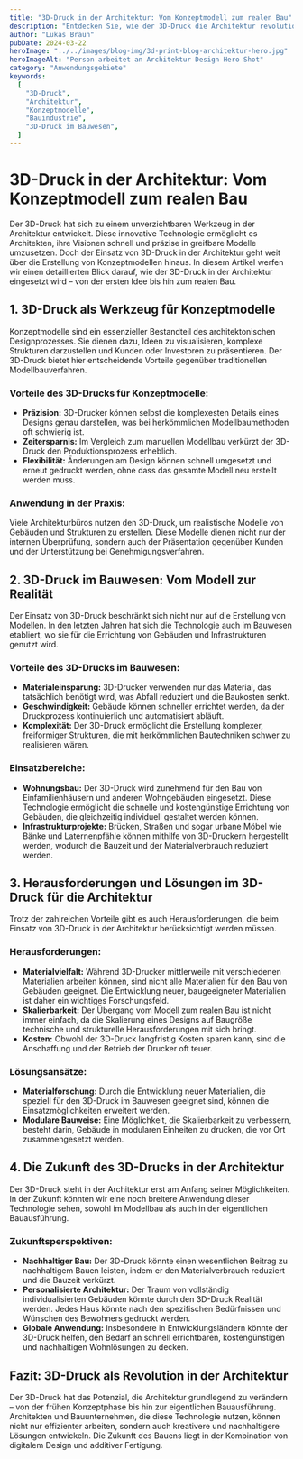 ```yaml
---
title: "3D-Druck in der Architektur: Vom Konzeptmodell zum realen Bau"
description: "Entdecken Sie, wie der 3D-Druck die Architektur revolutioniert. Von der Erstellung detaillierter Konzeptmodelle bis hin zum Bau vollwertiger Strukturen – erfahren Sie, wie diese Technologie den Bauprozess verändert."
author: "Lukas Braun"
pubDate: 2024-03-22
heroImage: "../../images/blog-img/3d-print-blog-architektur-hero.jpg"
heroImageAlt: "Person arbeitet an Architektur Design Hero Shot"
category: "Anwendungsgebiete"
keywords:
  [
    "3D-Druck",
    "Architektur",
    "Konzeptmodelle",
    "Bauindustrie",
    "3D-Druck im Bauwesen",
  ]
---
```


# 3D-Druck in der Architektur: Vom Konzeptmodell zum realen Bau

Der 3D-Druck hat sich zu einem unverzichtbaren Werkzeug in der Architektur entwickelt. Diese innovative Technologie ermöglicht es Architekten, ihre Visionen schnell und präzise in greifbare Modelle umzusetzen. Doch der Einsatz von 3D-Druck in der Architektur geht weit über die Erstellung von Konzeptmodellen hinaus. In diesem Artikel werfen wir einen detaillierten Blick darauf, wie der 3D-Druck in der Architektur eingesetzt wird – von der ersten Idee bis hin zum realen Bau.

## 1. 3D-Druck als Werkzeug für Konzeptmodelle

Konzeptmodelle sind ein essenzieller Bestandteil des architektonischen Designprozesses. Sie dienen dazu, Ideen zu visualisieren, komplexe Strukturen darzustellen und Kunden oder Investoren zu präsentieren. Der 3D-Druck bietet hier entscheidende Vorteile gegenüber traditionellen Modellbauverfahren.

### Vorteile des 3D-Drucks für Konzeptmodelle:

- **Präzision:** 3D-Drucker können selbst die komplexesten Details eines Designs genau darstellen, was bei herkömmlichen Modellbaumethoden oft schwierig ist.
- **Zeitersparnis:** Im Vergleich zum manuellen Modellbau verkürzt der 3D-Druck den Produktionsprozess erheblich.
- **Flexibilität:** Änderungen am Design können schnell umgesetzt und erneut gedruckt werden, ohne dass das gesamte Modell neu erstellt werden muss.

### Anwendung in der Praxis:

Viele Architekturbüros nutzen den 3D-Druck, um realistische Modelle von Gebäuden und Strukturen zu erstellen. Diese Modelle dienen nicht nur der internen Überprüfung, sondern auch der Präsentation gegenüber Kunden und der Unterstützung bei Genehmigungsverfahren.

## 2. 3D-Druck im Bauwesen: Vom Modell zur Realität

Der Einsatz von 3D-Druck beschränkt sich nicht nur auf die Erstellung von Modellen. In den letzten Jahren hat sich die Technologie auch im Bauwesen etabliert, wo sie für die Errichtung von Gebäuden und Infrastrukturen genutzt wird.

### Vorteile des 3D-Drucks im Bauwesen:

- **Materialeinsparung:** 3D-Drucker verwenden nur das Material, das tatsächlich benötigt wird, was Abfall reduziert und die Baukosten senkt.
- **Geschwindigkeit:** Gebäude können schneller errichtet werden, da der Druckprozess kontinuierlich und automatisiert abläuft.
- **Komplexität:** Der 3D-Druck ermöglicht die Erstellung komplexer, freiformiger Strukturen, die mit herkömmlichen Bautechniken schwer zu realisieren wären.

### Einsatzbereiche:

- **Wohnungsbau:** Der 3D-Druck wird zunehmend für den Bau von Einfamilienhäusern und anderen Wohngebäuden eingesetzt. Diese Technologie ermöglicht die schnelle und kostengünstige Errichtung von Gebäuden, die gleichzeitig individuell gestaltet werden können.
- **Infrastrukturprojekte:** Brücken, Straßen und sogar urbane Möbel wie Bänke und Laternenpfähle können mithilfe von 3D-Druckern hergestellt werden, wodurch die Bauzeit und der Materialverbrauch reduziert werden.

## 3. Herausforderungen und Lösungen im 3D-Druck für die Architektur

Trotz der zahlreichen Vorteile gibt es auch Herausforderungen, die beim Einsatz von 3D-Druck in der Architektur berücksichtigt werden müssen.

### Herausforderungen:

- **Materialvielfalt:** Während 3D-Drucker mittlerweile mit verschiedenen Materialien arbeiten können, sind nicht alle Materialien für den Bau von Gebäuden geeignet. Die Entwicklung neuer, baugeeigneter Materialien ist daher ein wichtiges Forschungsfeld.
- **Skalierbarkeit:** Der Übergang vom Modell zum realen Bau ist nicht immer einfach, da die Skalierung eines Designs auf Baugröße technische und strukturelle Herausforderungen mit sich bringt.
- **Kosten:** Obwohl der 3D-Druck langfristig Kosten sparen kann, sind die Anschaffung und der Betrieb der Drucker oft teuer.

### Lösungsansätze:

- **Materialforschung:** Durch die Entwicklung neuer Materialien, die speziell für den 3D-Druck im Bauwesen geeignet sind, können die Einsatzmöglichkeiten erweitert werden.
- **Modulare Bauweise:** Eine Möglichkeit, die Skalierbarkeit zu verbessern, besteht darin, Gebäude in modularen Einheiten zu drucken, die vor Ort zusammengesetzt werden.

## 4. Die Zukunft des 3D-Drucks in der Architektur

Der 3D-Druck steht in der Architektur erst am Anfang seiner Möglichkeiten. In der Zukunft könnten wir eine noch breitere Anwendung dieser Technologie sehen, sowohl im Modellbau als auch in der eigentlichen Bauausführung.

### Zukunftsperspektiven:

- **Nachhaltiger Bau:** Der 3D-Druck könnte einen wesentlichen Beitrag zu nachhaltigem Bauen leisten, indem er den Materialverbrauch reduziert und die Bauzeit verkürzt.
- **Personalisierte Architektur:** Der Traum von vollständig individualisierten Gebäuden könnte durch den 3D-Druck Realität werden. Jedes Haus könnte nach den spezifischen Bedürfnissen und Wünschen des Bewohners gedruckt werden.
- **Globale Anwendung:** Insbesondere in Entwicklungsländern könnte der 3D-Druck helfen, den Bedarf an schnell errichtbaren, kostengünstigen und nachhaltigen Wohnlösungen zu decken.

## Fazit: 3D-Druck als Revolution in der Architektur

Der 3D-Druck hat das Potenzial, die Architektur grundlegend zu verändern – von der frühen Konzeptphase bis hin zur eigentlichen Bauausführung. Architekten und Bauunternehmen, die diese Technologie nutzen, können nicht nur effizienter arbeiten, sondern auch kreativere und nachhaltigere Lösungen entwickeln. Die Zukunft des Bauens liegt in der Kombination von digitalem Design und additiver Fertigung.
